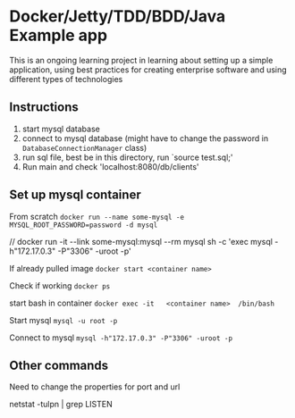 # Docker/Jetty/TDD/BDD/Java Example app

This is an ongoing learning project in learning about setting up a simple application, using best practices for creating enterprise software and using different types of technologies

## Instructions

1. start mysql database
2. connect to mysql database (might have to change the password in `DatabaseConnectionManager` class)
3. run sql file, best be in this directory, run `source test.sql;'
4. Run main and check 'localhost:8080/db/clients'

## Set up mysql container

From scratch
`docker run --name some-mysql -e MYSQL_ROOT_PASSWORD=password -d mysql`

// docker run -it --link some-mysql:mysql --rm mysql sh -c 'exec  mysql -h"172.17.0.3" -P"3306" -uroot -p' 

If already pulled image
`docker start <container name>`

Check if working
`docker ps`

start bash in container
`docker exec -it   <container name>  /bin/bash `

Start mysql
`mysql -u root -p` 

Connect to mysql
`mysql -h"172.17.0.3" -P"3306" -uroot -p `

## Other commands

Need to change the properties for port and url

netstat -tulpn | grep LISTEN